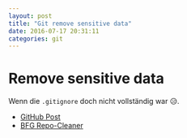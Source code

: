 ```yaml
---
layout: post
title: "Git remove sensitive data"
date: 2016-07-17 20:31:11
categories: git
---
```


# Remove sensitive data

 Wenn die ``.gitignore`` doch nicht vollständig war :disappointed_relieved:.  
 
* [GitHub Post](https://help.github.com/articles/remove-sensitive-data/)
* [BFG Repo-Cleaner](https://rtyley.github.io/bfg-repo-cleaner/)
